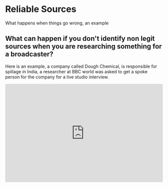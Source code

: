 # Reliable Sources

What happens when things go wrong, an example

## What can happen if you don't identify non legit sources when you are researching something for a broadcaster?

Here is an example, a company called Dough Chemical, is responsible for spillage in India, a researcher at BBC world was asked to get a spoke person for the company for a live studio interview.

<iframe width="100%" height="315" src="https://www.youtube.com/embed/LiWlvBro9eI?rel=0" frameborder="0" allowfullscreen></iframe>
